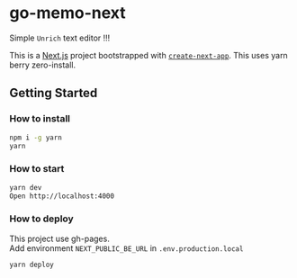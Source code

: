 # go-memo-next

Simple `Unrich` text editor !!!

This is a [Next.js](https://nextjs.org/) project bootstrapped with [`create-next-app`](https://github.com/vercel/next.js/tree/canary/packages/create-next-app).
This uses yarn berry zero-install.

## Getting Started

### How to install

```bash
npm i -g yarn
yarn
```

### How to start

```bash
yarn dev
Open http://localhost:4000
```

### How to deploy

This project use gh-pages.  
Add environment `NEXT_PUBLIC_BE_URL` in `.env.production.local`

```
yarn deploy
```
